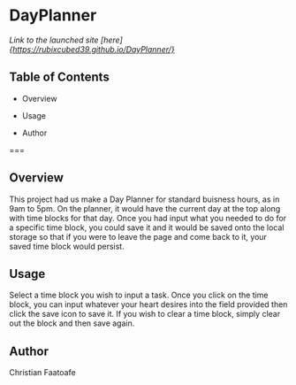# DayPlanner

_Link to the launched site [here]{https://rubixcubed39.github.io/DayPlanner/}_

## Table of Contents

* Overview

* Usage

* Author

===

## Overview

This project had us make a Day Planner for standard buisness hours, as in 9am to 5pm. On the planner, it would have the current day at the top along with time blocks for that day. Once you had input what you needed to do for a specific time block, you could save it and it would be saved onto the local storage so that if you were to leave the page and come back to it, your saved time block would persist.

## Usage

Select a time block you wish to input a task. Once you click on the time block, you can input whatever your heart desires into the field provided then click the save icon to save it. If you wish to clear a time block, simply clear out the block and then save again.

## Author

Christian Faatoafe